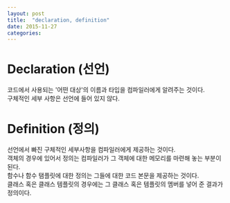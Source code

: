 ```yaml
---
layout: post
title:  "declaration, definition"
date: 2015-11-27
categories:
---
```


# Declaration (선언)
코드에서 사용되는 '어떤 대상'의 이름과 타입을 컴파일러에게 알려주는 것이다.  
구체적인 세부 사항은 선언에 들어 있지 않다.  

# Definition (정의)
선언에서 빠진 구체적인 세부사항을 컴파일러에게 제공하는 것이다.  
객체의 경우에 있어서 정의는 컴파일러가 그 객체에 대한 메모리를 마련해 놓는 부분이 된다.  
함수나 함수 탬플릿에 대한 정의는 그들에 대한 코드 본문을 제공하는 것이다.  
클래스 혹은 클래스 템플릿의 경우에는 그 클래스 혹은 템플릿의 멤버를 넣어 준 결과가 정의이다.  
